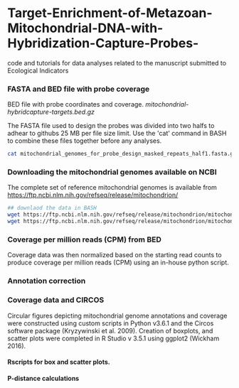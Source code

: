 # Target-Enrichment-of-Metazoan-Mitochondrial-DNA-with-Hybridization-Capture-Probes-
code and tutorials for data analyses related to the manuscript submitted to Ecological Indicators

### FASTA and BED file with probe coverage

BED file with probe coordinates and coverage. *mitochondrial-hybridcapture-targets.bed.gz*

The FASTA file used to design the probes was divided into two halfs to adhear to githubs 25 MB per file size limit. Use the  'cat' command in BASH to combine these files together before any analyses.

```bash
cat mitochondrial_genomes_for_probe_design_masked_repeats_half1.fasta.gz mitochondrial_genomes_for_probe_design_masked_repeats_half1.fasta.gz > mitos.fasta
```


### Downloading the mitochondrial genomes available on NCBI
The complete set of reference mitochondrial genomes is available from https://ftp.ncbi.nlm.nih.gov/refseq/release/mitochondrion/

```bash
## downlaod the data in BASH
wget https://ftp.ncbi.nlm.nih.gov/refseq/release/mitochondrion/mitochondrion.1.1.genomic.fna.gz
wget https://ftp.ncbi.nlm.nih.gov/refseq/release/mitochondrion/mitochondrion.2.1.genomic.fna.gz
```



### Coverage per million reads (CPM) from BED

Coverage data was then normalized based on the starting read counts to produce coverage per million reads (CPM) using an in-house python script. 

### Annotation correction


### Coverage data and CIRCOS

Circular figures depicting mitochondrial genome annotations and coverage were constructed using custom scripts in Python v3.6.1 and the Circos software package (Kryzywinski et al. 2009). Creation of boxplots, and scatter plots were completed in R Studio v 3.5.1 using ggplot2 (Wickham 2016).


#### Rscripts for box and scatter plots.


#### P-distance calculations
